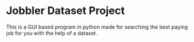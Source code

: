 # Jobbler Dataset Project
 This is a GUI based program in python made for searching the best paying job for you with the help of a dataset.
